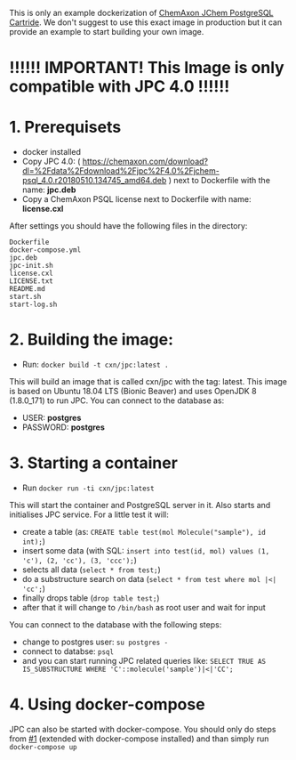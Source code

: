 This is only an example dockerization of [ChemAxon JChem PostgreSQL Cartride](https://chemaxon.com/products/jchem-engines). We don't suggest to use this exact image in production but it can provide an example to start building your own image.

# !!!!!! IMPORTANT! This Image is only compatible with JPC 4.0 !!!!!!

# 1. Prerequisets

* docker installed
* Copy JPC 4.0: ( https://chemaxon.com/download?dl=%2Fdata%2Fdownload%2Fjpc%2F4.0%2Fjchem-psql_4.0.r20180510.134745_amd64.deb ) next to Dockerfile with the name: __jpc.deb__
* Copy a ChemAxon PSQL license next to Dockerfile with name: __license.cxl__
    
After settings you should have the following files in the directory:
```
Dockerfile
docker-compose.yml
jpc.deb
jpc-init.sh
license.cxl
LICENSE.txt
README.md
start.sh
start-log.sh
```
    
# 2. Building the image:

* Run: `docker build -t cxn/jpc:latest .`
    
This will build an image that is called cxn/jpc with the tag: latest. This image is based on Ubuntu 18.04 LTS (Bionic Beaver) and uses OpenJDK 8 (1.8.0_171) to run JPC.
You can connect to the database as:
* USER: __postgres__
* PASSWORD: __postgres__
    
# 3. Starting a container

* Run `docker run -ti cxn/jpc:latest`
    
This will start the container and PostgreSQL server in it. Also starts and initialises JPC service. For a little test it will:
* create a table (as: `CREATE table test(mol Molecule("sample"), id int);`)
* insert some data (with SQL: `insert into test(id, mol) values (1, 'c'), (2, 'cc'), (3, 'ccc');`)
* selects all data (`select * from test;`)
* do a substructure search on data (`select * from test where mol |<| 'cc';`)
* finally drops table (`drop table test;`)
* after that it will change to `/bin/bash` as root user and wait for input
    
You can connect to the database with the following steps:
* change to postgres user: `su postgres -`
* connect to databse: `psql`
* and you can start running JPC related queries like: `SELECT TRUE AS IS_SUBSTRUCTURE WHERE 'C'::molecule('sample')|<|'CC';`

# 4. Using docker-compose

JPC can also be started with docker-compose. You should only do steps from [#1](https://github.com/ChemAxon/jpc-docker#1-prerequisets) (extended with docker-compose installed) and than simply run `docker-compose up`
